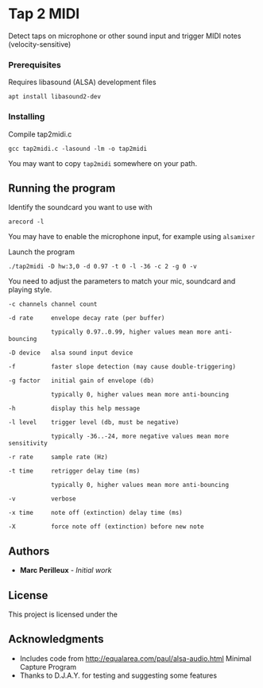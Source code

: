 # Tap 2 MIDI

Detect taps on microphone or other sound input and trigger MIDI notes (velocity-sensitive)

### Prerequisites

Requires libasound (ALSA) development files

```
apt install libasound2-dev
```

### Installing

Compile tap2midi.c
```
gcc tap2midi.c -lasound -lm -o tap2midi
```
You may want to copy `tap2midi` somewhere on your path.


## Running the program

Identify the soundcard you want to use with
```
arecord -l
```
You may have to enable the microphone input, for example using `alsamixer`


Launch the program
```
./tap2midi -D hw:3,0 -d 0.97 -t 0 -l -36 -c 2 -g 0 -v
```
You need to adjust the parameters to match your mic, soundcard and playing style.
```
-c channels channel count

-d rate     envelope decay rate (per buffer)

            typically 0.97..0.99, higher values mean more anti-bouncing

-D device   alsa sound input device

-f          faster slope detection (may cause double-triggering)

-g factor   initial gain of envelope (db)

            typically 0, higher values mean more anti-bouncing

-h          display this help message

-l level    trigger level (db, must be negative)

            typically -36..-24, more negative values mean more sensitivity

-r rate     sample rate (Hz)

-t time     retrigger delay time (ms)

            typically 0, higher values mean more anti-bouncing

-v          verbose

-x time     note off (extinction) delay time (ms)

-X          force note off (extinction) before new note
```


## Authors

* **Marc Perilleux** - *Initial work*

## License

This project is licensed under the 

## Acknowledgments

* Includes code from http://equalarea.com/paul/alsa-audio.html Minimal Capture Program
* Thanks to D.J.A.Y. for testing and suggesting some features
